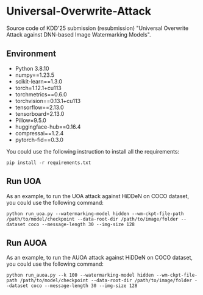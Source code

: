 # Universal-Overwrite-Attack

Source code of KDD'25 submission (resubmission) "Universal Overwrite Attack against DNN-based Image Watermarking Models".


## Environment
- Python 3.8.10
- numpy==1.23.5
- scikit-learn==1.3.0
- torch=1.12.1+cu113
- torchmetrics==0.6.0
- torchvision==0.13.1+cu113
- tensorflow==2.13.0
- tensorboard=2.13.0
- Pillow=9.5.0
- huggingface-hub==0.16.4
- compressai==1.2.4
- pytorch-fid==0.3.0

You could use the following instruction to install all the requirements:
```
pip install -r requirements.txt
```

## Run UOA
As an example, to run the UOA attack against HiDDeN on COCO dataset, you could use the following command:
```
python run_uoa.py --watermarking-model hidden --wm-ckpt-file-path /path/to/model/checkpoint --data-root-dir /path/to/image/folder --dataset coco --message-length 30 --img-size 128
```

## Run AUOA
As an example, to run the AUOA attack against HiDDeN on COCO dataset, you could use the following command:
```
python run_auoa.py --k 100 --watermarking-model hidden --wm-ckpt-file-path /path/to/model/checkpoint --data-root-dir /path/to/image/folder --dataset coco --message-length 30 --img-size 128
```


